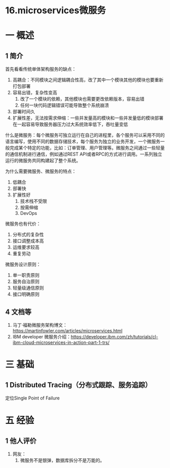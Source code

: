 # 16.microservices微服务

# 一 概述
## 1 简介
首先看看传统单体架构服务的缺点：
1. 高耦合：不同模块之间逻辑耦合性高，改了其中一个模块其他的模块也要重新打包部署
2. 容易出错，复杂性变高
    1. 改了一个模块的依赖，其他模块也需要更改依赖版本，容易出错
    2. 任何一块代码逻辑错误可能导致整个系统崩溃
2. 部署时间久
4. 扩展性差，无法按需求伸缩：一些并发量高的模块和一些并发量低的模块部署在一起容易导致服务器压力过大系统效率低下，吞吐量变低

什么是微服务：每个微服务可独立运行在自己的进程里，各个服务可以采用不同的语言编写，使用不同的数据存储技术，每个服务为独立的业务开发，一个微服务一般完成某个特定的功能，比如：订单管理、用户管理等。微服务之间通过一些轻量的通信机制进行通信，例如通过REST API或者RPC的方式进行调用。一系列独立运行的微服务共同构建起了整个系统。

为什么需要微服务、微服务的特点：
1. 低耦合
2. 部署快
3. 扩展性好
    1. 技术栈不受限
    2. 按需伸缩
    3. DevOps

微服务也有代价：
1. 分布式的复杂性
2. 接口调整成本高
3. 运维要求较高
4. 重复劳动

微服务设计原则：
1. 单一职责原则
2. 服务自治原则
3. 轻量级通信原则
4. 接口明确原则

## 4 文档等
1. 马丁·福勒微服务架构博文：https://martinfowler.com/articles/microservices.html
2. IBM developer 微服务介绍：https://developer.ibm.com/zh/tutorials/cl-ibm-cloud-microservices-in-action-part-1-trs/

# 三 基础
## 1 Distributed Tracing（分布式跟踪、服务追踪）
定位Single Point of Failure

# 五 经验
## 1 他人评价
1. 网友：
    1. 微服务不是银弹，数据库拆分不是万能的。